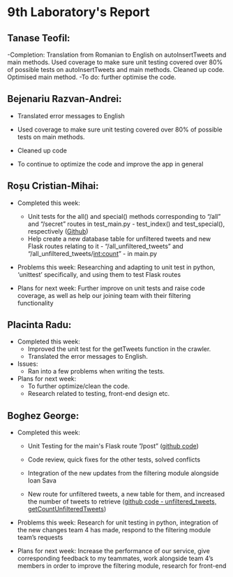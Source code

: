 # 9th Laboratory's Report


## Tanase Teofil:

-Completion: Translation from Romanian to English on autoInsertTweets and main methods.
	     Used coverage to make sure unit testing covered over 80% of possible tests on autoInsertTweets and main methods.
	     Cleaned up code.
	     Optimised main method.
-To do: further optimise the code.

## Bejenariu Razvan-Andrei:

-   Translated error messages to English
-   Used coverage to make sure unit testing covered over 80% of possible tests on main methods.     	
-   Cleaned up code

-  To continue to optimize the code and improve the app in general

## Roșu Cristian-Mihai:

-   Completed this week:
    -   Unit tests for the all() and special() methods corresponding to “/all” and “/secret” routes in test_main.py - test_index() and test_special(), respectively ([Github](https://github.com/georgeboghez/CLEF2020-CheckThat-Lab-Team5/blob/master/Heroku%20Test/tests/test_main.py))
    -   Help create a new database table for unfiltered tweets and new Flask routes relating to it - “/all_unfiltered_tweets” and “/all_unfiltered_tweets/<int:count>” - in main.py
   -   Problems this week: Researching and adapting to unit test in python, ‘unittest’ specifically, and using them to test Flask routes
    
-   Plans for next week: Further improve on unit tests and raise code coverage, as well as help our joining team with their filtering functionality


## Placinta Radu:
-   Completed this week:
	- Improved the unit test for the getTweets function in the crawler.
	- Translated the error messages to English.
-   Issues:
	- Ran into a few problems when writing the tests.
-   Plans for next week:
	- To further optimize/clean the code.
	- Research related to testing, front-end design etc.

## Boghez George:

-   Completed this week:
	-   Unit Testing for the main's Flask route ”/post” ([github code](https://github.com/georgeboghez/CLEF2020-CheckThat-Lab-Team5/blob/66acd811a143888fe38da1b14ac4dac5cbfa2177/Heroku%20Test/tests/test_main.py#L37))
    
	-   Code review, quick fixes for the other tests, solved conflicts
    
	-   Integration of the new updates from the filtering module alongside Ioan Sava
    
	-   New route for unfiltered tweets, a new table for them, and increased the number of tweets to retrieve ([github code - unfiltered_tweets, getCountUnfilteredTweets](https://github.com/georgeboghez/CLEF2020-CheckThat-Lab-Team5/blob/master/Heroku%20Test/main.py))
    

-   Problems this week: Research for unit testing in python, integration of the new changes team 4 has made, respond to the filtering module team’s requests
    
-   Plans for next week: Increase the performance of our service, give corresponding feedback to my teammates, work alongside team 4’s members in order to improve the filtering module, research for front-end
